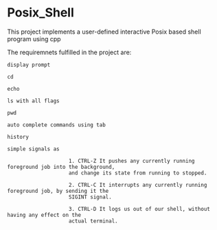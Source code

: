 # Posix_Shell
This project implements a user-defined interactive Posix based shell program using cpp

The requiremnets fulfilled in the project are:

    display prompt
    
    cd
    
    echo
    
    ls with all flags
    
    pwd
    
    auto complete commands using tab
    
    history
    
    simple signals as           
    
                        1. CTRL-Z It pushes any currently running foreground job into the background,
                        and change its state from running to stopped. 
                                
                        2. CTRL-C It interrupts any currently running foreground job, by sending it the
                        SIGINT signal. 
                                
                        3. CTRL-D It logs us out of our shell, without having any effect on the
                        actual terminal.
